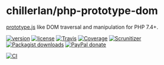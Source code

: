 # chillerlan/php-prototype-dom
[prototype.js](http://api.prototypejs.org/dom/) like DOM traversal and manipulation for PHP 7.4+.

[![version][packagist-badge]][packagist]
[![license][license-badge]][license]
[![Travis][travis-badge]][travis]
[![Coverage][coverage-badge]][coverage]
[![Scrunitizer][scrutinizer-badge]][scrutinizer]
[![Packagist downloads][downloads-badge]][downloads]
[![PayPal donate][donate-badge]][donate]

[![CI][gh-action-badge]][gh-action]

[packagist-badge]: https://img.shields.io/packagist/v/chillerlan/php-prototype-dom.svg?style=flat-square
[packagist]: https://packagist.org/packages/chillerlan/php-prototype-dom
[license-badge]: https://img.shields.io/github/license/chillerlan/php-prototype-dom.svg?style=flat-square
[license]: https://github.com/chillerlan/php-prototype-dom/blob/master/LICENSE
[travis-badge]: https://img.shields.io/travis/chillerlan/php-prototype-dom.svg?style=flat-square
[travis]: https://travis-ci.org/chillerlan/php-prototype-dom
[coverage-badge]: https://img.shields.io/codecov/c/github/chillerlan/php-prototype-dom.svg?style=flat-square
[coverage]: https://codecov.io/github/chillerlan/php-prototype-dom
[scrutinizer-badge]: https://img.shields.io/scrutinizer/g/chillerlan/php-prototype-dom.svg?style=flat-square
[scrutinizer]: https://scrutinizer-ci.com/g/chillerlan/php-prototype-dom
[downloads-badge]: https://img.shields.io/packagist/dt/chillerlan/php-prototype-dom.svg?style=flat-square
[downloads]: https://packagist.org/packages/chillerlan/php-prototype-dom/stats
[donate-badge]: https://img.shields.io/badge/donate-paypal-ff33aa.svg?style=flat-square
[donate]: https://www.paypal.com/cgi-bin/webscr?cmd=_s-xclick&hosted_button_id=WLYUNAT9ZTJZ4
[gh-action-badge]: https://github.com/chillerlan/php-prototype-dom/workflows/CI/badge.svg
[gh-action]: https://github.com/chillerlan/php-prototype-dom/actions?query=workflow%3A%22CI%22

